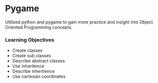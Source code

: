 # Pygame

Utilized python and pygame to gain more practice and insight into Object Oriented Programming concepts.

### Learning Objectives

- Create classes
- Create sub classes
- Describe abstract classes
- Use inheritence
- Describe inhertience
- Use cartesian coordinates